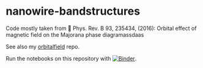 # nanowire-bandstructures

Code mostly taken from :page_with_curl: Phys. Rev. B 93, 235434, (2016): Orbital effect of magnetic field on the Majorana phase diagramassdaas

See also my [orbitalfield](https://github.com/basnijholt/orbitalfield) repo.

Run the notebooks on this repository with [![Binder](http://mybinder.org/badge.svg)](http://mybinder.org:/repo/basnijholt/nanowire-bandstructures).
